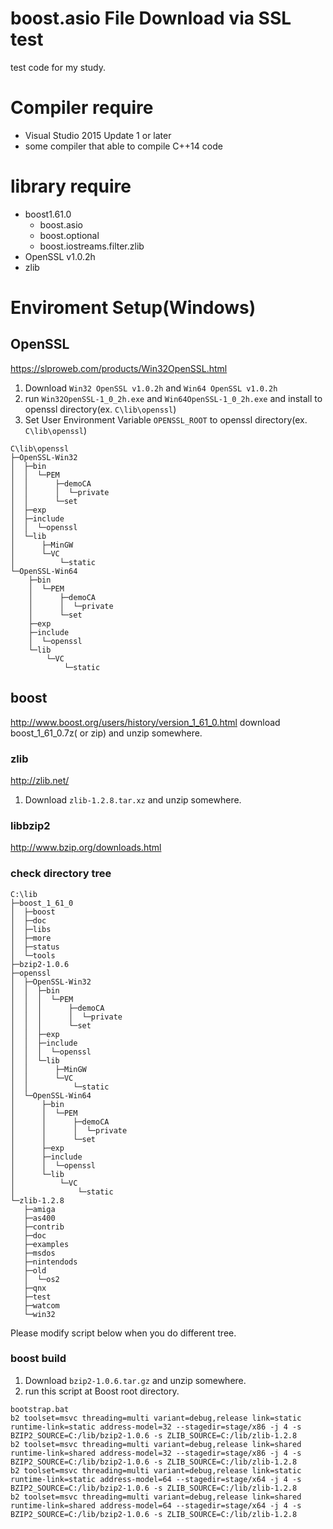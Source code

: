 # boost.asio File Download via SSL test

test code for my study.

# Compiler require

- Visual Studio 2015 Update 1 or later
- some compiler that able to compile C++14 code

# library require
- boost1.61.0  
    - boost.asio
    - boost.optional
    - boost.iostreams.filter.zlib
- OpenSSL v1.0.2h
- zlib

# Enviroment Setup(Windows)

## OpenSSL
https://slproweb.com/products/Win32OpenSSL.html

1. Download ``Win32 OpenSSL v1.0.2h`` and ``Win64 OpenSSL v1.0.2h``
2. run ``Win32OpenSSL-1_0_2h.exe`` and ``Win64OpenSSL-1_0_2h.exe`` and install to openssl directory(ex. ``C\lib\openssl``)
3. Set User Environment Variable ``OPENSSL_ROOT`` to openssl directory(ex. ``C\lib\openssl``)

```
C\lib\openssl
├─OpenSSL-Win32
│  ├─bin
│  │  └─PEM
│  │      ├─demoCA
│  │      │  └─private
│  │      └─set
│  ├─exp
│  ├─include
│  │  └─openssl
│  └─lib
│      ├─MinGW
│      └─VC
│          └─static
└─OpenSSL-Win64
    ├─bin
    │  └─PEM
    │      ├─demoCA
    │      │  └─private
    │      └─set
    ├─exp
    ├─include
    │  └─openssl
    └─lib
        └─VC
            └─static
```

## boost
http://www.boost.org/users/history/version_1_61_0.html
download boost_1_61_0.7z( or zip) and unzip somewhere.

### zlib
http://zlib.net/

1. Download ``zlib-1.2.8.tar.xz`` and unzip somewhere.

### libbzip2
http://www.bzip.org/downloads.html

### check directory tree

```
C:\lib
├─boost_1_61_0
│  ├─boost
│  ├─doc
│  ├─libs
│  ├─more
│  ├─status
│  └─tools
├─bzip2-1.0.6
├─openssl
│  ├─OpenSSL-Win32
│  │  ├─bin
│  │  │  └─PEM
│  │  │      ├─demoCA
│  │  │      │  └─private
│  │  │      └─set
│  │  ├─exp
│  │  ├─include
│  │  │  └─openssl
│  │  └─lib
│  │      ├─MinGW
│  │      └─VC
│  │          └─static
│  └─OpenSSL-Win64
│      ├─bin
│      │  └─PEM
│      │      ├─demoCA
│      │      │  └─private
│      │      └─set
│      ├─exp
│      ├─include
│      │  └─openssl
│      └─lib
│          └─VC
│              └─static
└─zlib-1.2.8
   ├─amiga
   ├─as400
   ├─contrib
   ├─doc
   ├─examples
   ├─msdos
   ├─nintendods
   ├─old
   │  └─os2
   ├─qnx
   ├─test
   ├─watcom
   └─win32
```

Please modify script below when you do different tree.

### boost build
1. Download ``bzip2-1.0.6.tar.gz`` and unzip somewhere.
2. run this script at Boost root directory.

```
bootstrap.bat
b2 toolset=msvc threading=multi variant=debug,release link=static runtime-link=static address-model=32 --stagedir=stage/x86 -j 4 -s BZIP2_SOURCE=C:/lib/bzip2-1.0.6 -s ZLIB_SOURCE=C:/lib/zlib-1.2.8
b2 toolset=msvc threading=multi variant=debug,release link=shared runtime-link=shared address-model=32 --stagedir=stage/x86 -j 4 -s BZIP2_SOURCE=C:/lib/bzip2-1.0.6 -s ZLIB_SOURCE=C:/lib/zlib-1.2.8
b2 toolset=msvc threading=multi variant=debug,release link=static runtime-link=static address-model=64 --stagedir=stage/x64 -j 4 -s BZIP2_SOURCE=C:/lib/bzip2-1.0.6 -s ZLIB_SOURCE=C:/lib/zlib-1.2.8
b2 toolset=msvc threading=multi variant=debug,release link=shared runtime-link=shared address-model=64 --stagedir=stage/x64 -j 4 -s BZIP2_SOURCE=C:/lib/bzip2-1.0.6 -s ZLIB_SOURCE=C:/lib/zlib-1.2.8
````